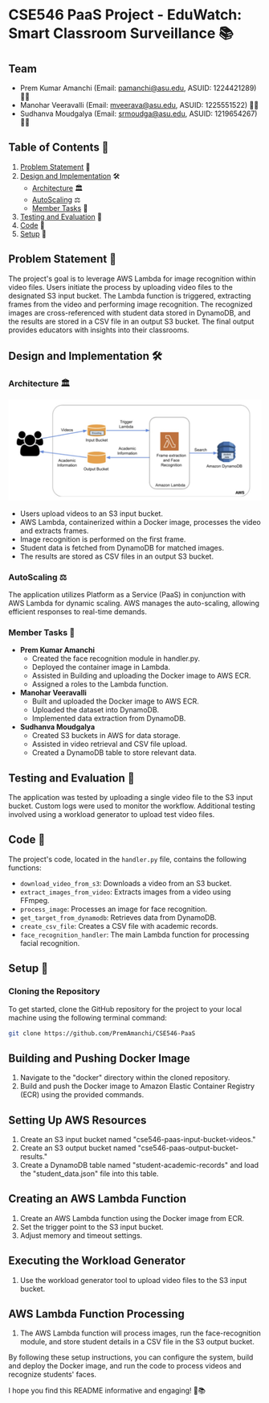 # CSE546 PaaS Project - EduWatch: Smart Classroom Surveillance 📚

## Team
- Prem Kumar Amanchi (Email: pamanchi@asu.edu, ASUID: 1224421289) 🧑‍💼
- Manohar Veeravalli (Email: mveerava@asu.edu, ASUID: 1225551522) 🧑‍💼
- Sudhanva Moudgalya (Email: srmoudga@asu.edu, ASUID: 1219654267) 🧑‍💼

## Table of Contents 📜
1. [Problem Statement](#problem-statement) 🎯
2. [Design and Implementation](#design-and-implementation) 🛠️
    - [Architecture](#architecture) 🏛️
    - [AutoScaling](#autoscaling) ⚖️
    - [Member Tasks](#member-tasks) 👥
3. [Testing and Evaluation](#testing-and-evaluation) 🧪
4. [Code](#code) 📝
5. [Setup](#setup) 🚀
<a id="problem-statement"></a>
## Problem Statement 🎯
The project's goal is to leverage AWS Lambda for image recognition within video files. Users initiate the process by uploading video files to the designated S3 input bucket. The Lambda function is triggered, extracting frames from the video and performing image recognition. The recognized images are cross-referenced with student data stored in DynamoDB, and the results are stored in a CSV file in an output S3 bucket. The final output provides educators with insights into their classrooms.
<a id="design-and-implementation"></a>
## Design and Implementation 🛠️
<a id="architecture"></a>
### Architecture 🏛️
![Architecture](https://github.com/PremAmanchi/CSE546-PaaS/blob/main/data/PaaS%20Architecture.png?raw=true)
- Users upload videos to an S3 input bucket.
- AWS Lambda, containerized within a Docker image, processes the video and extracts frames.
- Image recognition is performed on the first frame.
- Student data is fetched from DynamoDB for matched images.
- The results are stored as CSV files in an output S3 bucket.
<a id="autoscaling"></a>
### AutoScaling ⚖️
The application utilizes Platform as a Service (PaaS) in conjunction with AWS Lambda for dynamic scaling. AWS manages the auto-scaling, allowing efficient responses to real-time demands.
<a id="member-tasks"></a>
### Member Tasks 👥
- **Prem Kumar Amanchi**
    - Created the face recognition module in handler.py.
    - Deployed the container image in Lambda.
    - Assisted in Building and uploading the Docker image to AWS ECR.
    - Assigned a roles to the Lambda function.
- **Manohar Veeravalli**
    - Built and uploaded the Docker image to AWS ECR.
    - Uploaded the dataset into DynamoDB.
    - Implemented data extraction from DynamoDB.
- **Sudhanva Moudgalya**
    - Created S3 buckets in AWS for data storage.
    - Assisted in video retrieval and CSV file upload.
    - Created a DynamoDB table to store relevant data.
<a id="testing-and-evaluation"></a>
## Testing and Evaluation 🧪
The application was tested by uploading a single video file to the S3 input bucket. Custom logs were used to monitor the workflow. Additional testing involved using a workload generator to upload test video files.
<a id="code"></a>
## Code 📝
The project's code, located in the `handler.py` file, contains the following functions:
- `download_video_from_s3`: Downloads a video from an S3 bucket.
- `extract_images_from_video`: Extracts images from a video using FFmpeg.
- `process_image`: Processes an image for face recognition.
- `get_target_from_dynamodb`: Retrieves data from DynamoDB.
- `create_csv_file`: Creates a CSV file with academic records.
- `face_recognition_handler`: The main Lambda function for processing facial recognition.
<a id="setup"></a>
## Setup 🚀
### Cloning the Repository
To get started, clone the GitHub repository for the project to your local machine using the following terminal command:
```bash
git clone https://github.com/PremAmanchi/CSE546-PaaS
```

## Building and Pushing Docker Image
1. Navigate to the "docker" directory within the cloned repository.
2. Build and push the Docker image to Amazon Elastic Container Registry (ECR) using the provided commands.

## Setting Up AWS Resources
1. Create an S3 input bucket named "cse546-paas-input-bucket-videos."
2. Create an S3 output bucket named "cse546-paas-output-bucket-results."
3. Create a DynamoDB table named "student-academic-records" and load the "student_data.json" file into this table.

## Creating an AWS Lambda Function
1. Create an AWS Lambda function using the Docker image from ECR.
2. Set the trigger point to the S3 input bucket.
3. Adjust memory and timeout settings.

## Executing the Workload Generator
1. Use the workload generator tool to upload video files to the S3 input bucket.

## AWS Lambda Function Processing
1. The AWS Lambda function will process images, run the face-recognition module, and store student details in a CSV file in the S3 output bucket.

By following these setup instructions, you can configure the system, build and deploy the Docker image, and run the code to process videos and recognize students' faces.

I hope you find this README informative and engaging! 🚀📚
